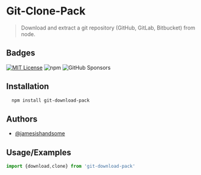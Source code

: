 
# Git-Clone-Pack
> Download and extract a git repository (GitHub, GitLab, Bitbucket) from node.



## Badges

[![MIT License](https://img.shields.io/badge/License-MIT-green.svg)](https://choosealicense.com/licenses/mit/)
![npm](https://img.shields.io/npm/v/git-clone-pack)
![GitHub Sponsors](https://img.shields.io/github/sponsors/jamesishandsome)
## Installation


```bash
  npm install git-download-pack
```
    
## Authors

- [@jamesishandsome](https://www.github.com/jamesishandsome)


## Usage/Examples

```javascript
import {download,clone} from 'git-download-pack'

```

